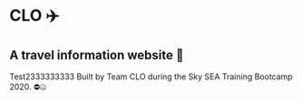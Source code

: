 # CLO ✈️

## A travel information website 📍
Test2333333333
Built by Team CLO during the Sky SEA Training Bootcamp 2020. ⛔🤐
